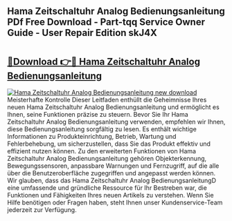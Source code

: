 ## Hama Zeitschaltuhr Analog Bedienungsanleitung PDf Free Download - Part-tqq Service Owner Guide - User Repair Edition skJ4X

# <h2><a href="http://df0u6m.blite.top/?on=Hama+Zeitschaltuhr+Analog+Bedienungsanleitung">🔗Download 👉🔴 Hama Zeitschaltuhr Analog Bedienungsanleitung</a></h2>

[![Hama Zeitschaltuhr Analog Bedienungsanleitung new download](https://i.imgur.com/lujVjoI.png)](http://df0u6m.blite.top/?on=Hama+Zeitschaltuhr+Analog+Bedienungsanleitung)
Meisterhafte Kontrolle Dieser Leitfaden enthüllt die Geheimnisse Ihres neuen Hama Zeitschaltuhr Analog Bedienungsanleitung und ermöglicht es Ihnen, seine Funktionen präzise zu steuern. Bevor Sie Ihr Hama Zeitschaltuhr Analog Bedienungsanleitung verwenden, empfehlen wir Ihnen, diese Bedienungsanleitung sorgfältig zu lesen. Es enthält wichtige Informationen zu Produkteinrichtung, Betrieb, Wartung und Fehlerbehebung, um sicherzustellen, dass Sie das Produkt effektiv und effizient nutzen können. Zu den erweiterten Funktionen von Hama Zeitschaltuhr Analog Bedienungsanleitung gehören Objekterkennung, Bewegungssensoren, anpassbare Warnungen und Fernzugriff, auf die alle über die Benutzeroberfläche zugegriffen und angepasst werden können. Wir glauben, dass das Hama Zeitschaltuhr Analog BedienungsanleitungD eine umfassende und gründliche Ressource für Ihr Bestreben war, die Funktionen und Fähigkeiten Ihres neuen Artikels zu verstehen. Wenn Sie Hilfe benötigen oder Fragen haben, steht Ihnen unser Kundenservice-Team jederzeit zur Verfügung.
